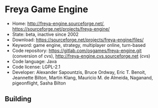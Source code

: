 # Freya Game Engine

- Home: http://freya-engine.sourceforge.net/, https://sourceforge.net/projects/freya-engine/
- State: beta, inactive since 2002
- Download: https://sourceforge.net/projects/freya-engine/files/
- Keyword: game engine, strategy, multiplayer online, turn-based
- Code repository: https://gitlab.com/osgames/freya-engine.git (conversion of cvs), http://freya-engine.cvs.sourceforge.net (cvs)
- Code language: Java
- Code license: LGPL-2.1
- Developer: Alexander Sapountzis, Bruce Ordway, Eric T. Benoit, Jeannette Bilton, Martin Klang, Mauricio M. de Almeida, Naganand, pigeonflight, Sasha Bilton

## Building
